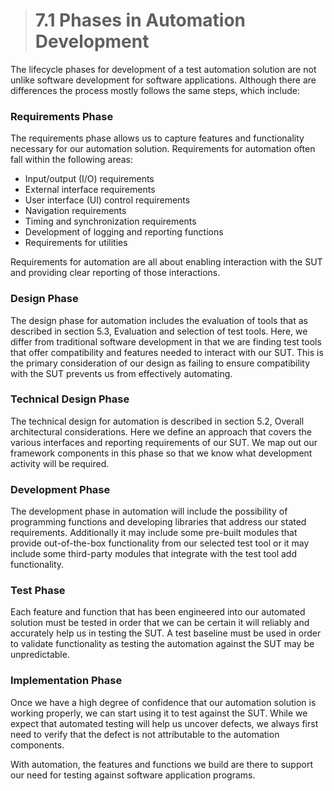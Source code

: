 > # **7.1** Phases in Automation Development

The lifecycle phases for development of a test automation solution are not unlike software development for software applications. Although there are differences the 
process mostly follows the same steps, which include:

### Requirements Phase
The requirements phase allows us to capture features and functionality necessary for our automation solution. Requirements for automation often fall within the 
following areas:

-	Input/output (I/O) requirements
-	External interface requirements
-	User interface (UI) control requirements 
-	Navigation requirements 
-	Timing and synchronization requirements
-	Development of logging and reporting functions
-	Requirements for utilities

Requirements for automation are all about enabling interaction with the SUT and providing clear reporting of those interactions.

### Design Phase
The design phase for automation includes the evaluation of tools that as described in section 5.3, Evaluation and selection of test tools. Here, we differ from 
traditional software development in that we are finding test tools that offer compatibility and features needed to interact with our SUT. This is the primary 
consideration of our design as failing to ensure compatibility with the SUT prevents us from effectively automating.

### Technical Design Phase
The technical design for automation is described in section 5.2, Overall architectural considerations. Here we define an approach that covers the various interfaces 
and reporting requirements of our SUT. We map out our framework components in this phase so that we know what development activity will be required.

### Development Phase
The development phase in automation will include the possibility of programming functions and developing libraries that address our stated requirements. Additionally 
it may include some pre-built modules that provide out-of-the-box functionality from our selected test tool or it may include some third-party modules that integrate 
with the test tool add functionality.

### Test Phase
Each feature and function that has been engineered into our automated solution must be tested in order that we can be certain it will reliably and accurately help 
us in testing the SUT. A test baseline must be used in order to validate functionality as testing the automation against the SUT may be unpredictable.

### Implementation Phase
Once we have a high degree of confidence that our automation solution is working properly, we can start using it to test against the SUT. While we expect that 
automated testing will help us uncover defects, we always first need to verify that the defect is not attributable to the automation components.

With automation, the features and functions we build are there to support our need for testing against software application programs.
